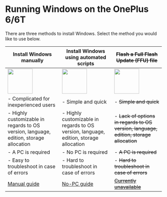 # Running Windows on the OnePlus 6/6T

There are three methods to install Windows. Select the method you would like to use below.

| **Install Windows manually** | **Install Windows using automated scripts** | ~~**Flash a Full Flash Update (FFU) file**~~
|------------------------------------------------------------------------------------------------------------------------|-------------------------------------------------------------------------------------------------------------------|-------------------------------------------------------------------------------------------------------------------
| <a href="1-partition.md"><img src="https://github.com/WoA-OnePlus-6-Series/WoA-OnePlus-6-Series/blob/main/guide/zmanual.png" width="80"></a> | <a href="nopc.md"><img src="https://github.com/WoA-OnePlus-6-Series/WoA-OnePlus-6-Series/blob/main/guide/znopc.png" width="80"></a> | <a href="ffu.md"><img src="https://github.com/WoA-OnePlus-6-Series/WoA-OnePlus-6-Series/blob/main/guide/zffu.png" width="80"></a>
| - Complicated for inexperienced users | - Simple and quick | - ~~Simple and quick~~
| - Highly customizable in regards to OS version, language, edition, storage allocation | - Highly customizable in regards to OS version, language, edition, storage allocation | - ~~Lack of options in regards to OS version, language, edition, storage allocation~~
| - A PC is required | - No PC is required | - ~~A PC is required~~
| - Easy to troubleshoot in case of errors | - Hard to troubleshoot in case of errors | - ~~Hard to troubleshoot in case of errors~~
| [Manual guide](1-partition.md) | [No-PC guide](nopc.md) | ~~[Currently unavailable](ffu.md)~~
